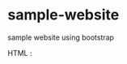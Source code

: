 # sample-website
sample website using bootstrap

HTML :

<!DOCTYPE html>
<html lang="en">
<head>
    <meta charset="UTF-8">
    <meta name="viewport" content="width=device-width, initial-scale=1.0">
    <title>Complex Bootstrap Website</title>
    <link href="https://maxcdn.bootstrapcdn.com/bootstrap/4.5.2/css/bootstrap.min.css" rel="stylesheet">
    <link href="boot.css" rel="stylesheet">
    <style>
      
        @media (max-width: 768px) {
            .navbar-toggler {
                order: -1; 
            }
            .navbar-nav {
                flex-direction: row !important;
                justify-content: flex-end; /* Align items to the right */
                width: 100%; /* Full width for nav items */
            }
            .navbar-nav .nav-item {
                margin-left: 10px; /* Add spacing between nav items */
            }
        }
    </style>
</head>
<body>
    <!-- Navigation Bar -->
    <nav class="navbar navbar-expand-lg navbar-dark bg-dark">
        <a class="navbar-brand" href="#">My Website</a>
        <button class="navbar-toggler" type="button" data-toggle="collapse" data-target="#navbarNav" aria-controls="navbarNav" aria-expanded="false" aria-label="Toggle navigation">
            <span class="navbar-toggler-icon"></span>
        </button>
        <div class="collapse navbar-collapse" id="navbarNav">
            <ul class="navbar-nav ml-auto">
                <li class="nav-item active">
                    <a class="nav-link" href="#home">Home</a>
                </li>
                <li class="nav-item">
                    <a class="nav-link" href="#services">Services</a>
                </li>
                <li class="nav-item">
                    <a class="nav-link" href="#portfolio">Portfolio</a>
                </li>
                <li class="nav-item">
                    <a class="nav-link" href="#about">About</a>
                </li>
                <li class="nav-item">
                    <a class="nav-link" href="#team">Team</a>
                </li>
                <li class="nav-item">
                    <a class="nav-link" href="#contact">Contact</a>
                </li>
            </ul>
        </div>
    </nav>

    <!-- Header Section -->
    <header id="home" class="header">
        <h1>Welcome to My Website</h1>
        <p class="lead">A place where amazing things happen.</p>
        <a class="btn btn-primary btn-lg" href="#services" role="button">Learn More</a>
    </header>

    <!-- Services Section -->
    <section id="services" class="py-5">
        <div class="container">
            <h2 class="section-title">Our Services</h2>
            <div class="row">
                <div class="col-md-4">
                    <div class="card mb-4">
                        <img src="https://via.placeholder.com/350x150" class="card-img-top" alt="Service 1">
                        <div class="card-body">
                            <h5 class="card-title">Service 1</h5>
                            <p class="card-text">Description of service 1.</p>
                        </div>
                    </div>
                </div>
                <div class="col-md-4">
                    <div class="card mb-4">
                        <img src="https://via.placeholder.com/350x150" class="card-img-top" alt="Service 2">
                        <div class="card-body">
                            <h5 class="card-title">Service 2</h5>
                            <p class="card-text">Description of service 2.</p>
                        </div>
                    </div>
                </div>
                <div class="col-md-4">
                    <div class="card mb-4">
                        <img src="https://via.placeholder.com/350x150" class="card-img-top" alt="Service 3">
                        <div class="card-body">
                            <h5 class="card-title">Service 3</h5>
                            <p class="card-text">Description of service 3.</p>
                        </div>
                    </div>
                </div>
            </div>
        </div>
    </section>

    <!-- Portfolio Section -->
    <section id="portfolio" class="py-5 bg-light">
        <div class="container">
            <h2 class="section-title">Our Portfolio</h2>
            <div class="row">
                <div class="col-md-4">
                    <div class="card mb-4">
                        <img src="https://via.placeholder.com/350x150" class="card-img-top" alt="Project 1">
                        <div class="card-body">
                            <h5 class="card-title">Project 1</h5>
                            <p class="card-text">Description of project 1.</p>
                        </div>
                    </div>
                </div>
                <div class="col-md-4">
                    <div class="card mb-4">
                        <img src="https://via.placeholder.com/350x150" class="card-img-top" alt="Project 2">
                        <div class="card-body">
                            <h5 class="card-title">Project 2</h5>
                            <p class="card-text">Description of project 2.</p>
                        </div>
                    </div>
                </div>
                <div class="col-md-4">
                    <div class="card mb-4">
                        <img src="https://via.placeholder.com/350x150" class="card-img-top" alt="Project 3">
                        <div class="card-body">
                            <h5 class="card-title">Project 3</h5>
                            <p class="card-text">Description of project 3.</p>
                        </div>
                    </div>
                </div>
            </div>
        </div>
    </section>

    <!-- About Section -->
    <section id="about" class="py-5">
        <div class="container">
            <h2 class="section-title">About Us</h2>
            <div class="row">
                <div class="col-md-6">
                    <p>ABOUT 111111.</p>
                </div>
                <div class="col-md-6">
                    <p>ABOUT 222222.</p>
                </div>
            </div>
        </div>
    </section>

    <!-- Team Section -->
    <section id="team" class="py-5 bg-light">
        <div class="container">
            <h2 class="section-title">Our Team</h2>
            <div class="row">
                <div class="col-md-4">
                    <div class="card mb-4">
                        <img src

css :

/* styles.css */
body {
    background-color: #f8f9fa;
    font-family: 'Arial', sans-serif;
}

.navbar {
    background-color: #7190ae;
}

.navbar .navbar-brand,
.navbar .nav-link {
    color: white !important;
}

.header {
    background: url('https://via.placeholder.com/1920x600') no-repeat center center;
    background-size: cover;
    color: white;
    text-align: center;
    padding: 150px 0;
}

.header h1 {
    font-size: 4rem;
    font-weight: bold;
}

.section-title {
    text-align: center;
    margin-bottom: 40px;
}

.card {
    border: none;
    border-radius: 0;
    box-shadow: 0 4px 8px rgba(0, 0, 0, 0.1);
}

.card img {
    border-radius: 0;
}

.footer {
    background-color: #6d849a;
    color: white;
    padding: 20px 0;
}

.footer a {
    color: #f8a0f2;
}
